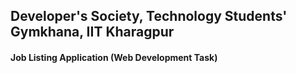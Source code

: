 ## Developer's Society, Technology Students' Gymkhana, IIT Kharagpur
#### Job Listing Application (Web Development Task)
